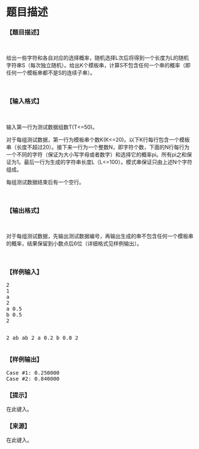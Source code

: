 # 题目描述


<h3>
【题目描述】
</h3>
<p>
<br/>
</p>
<p>
给出一些字符和各自对应的选择概率，随机选择L次后将得到一个长度为L的随机字符串S（每次独立随机）。给出K个模板串，计算S不包含任何一个串的概率（即任何一个模板串都不是S的连续子串）。
</p>
<p>
<br/>
</p>
<h3>
【输入格式】
</h3>
<p>
<br/>
</p>
<p>
输入第一行为测试数据组数T(T&lt;=50)。
</p>
<p>
对于每组测试数据，第一行为模板串个数K(K&lt;=20)。以下K行每行包含一个模板串（长度不超过20）。接下来一行为一个整数N，即字符个数，下面的N行每行为一个不同的字符（保证为大小写字母或者数字）和选择它的概率pi。所有pi之和保证为1。最后一行为生成的字符串长度L（L&lt;=100）。模式串保证只由上述N个字符组成。
</p>
<p>
每组测试数据结束后有一个空行。
</p>
<p>
<br/>
</p>
<h3>
【输出格式】
</h3>
<p>
<br/>
</p>
<p>
对于每组测试数据，先输出测试数据编号，再输出生成的串不包含任何一个模板串的概率，结果保留到小数点后6位（详细格式见样例输出）。
</p>
<p>
<br/>
</p>
<h3>
【样例输入】
</h3>
<pre>2
1
a
2
a 0.5
b 0.5
2

2
ab
ab
2
a 0.2
b 0.8
2</pre>
<h3>
【样例输出】
</h3>
<pre>Case #1: 0.250000
Case #2: 0.840000</pre>
<h3>
【提示】
</h3>
<p>
在此键入。
</p>
<h3>
【来源】
</h3>
<p>
在此键入。
</p>

